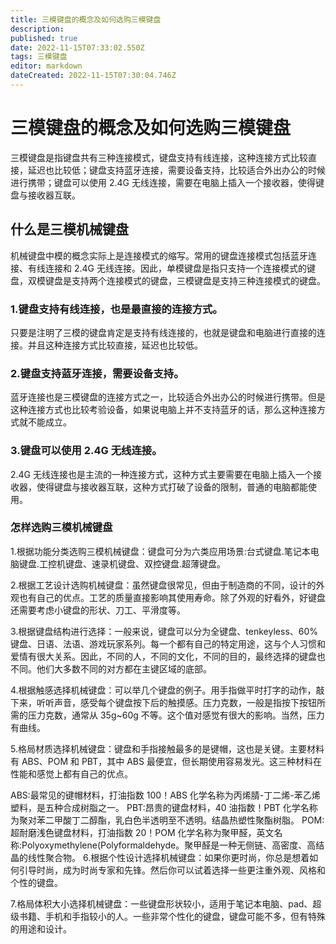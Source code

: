 ```yaml
---
title: 三模键盘的概念及如何选购三模键盘
description: 
published: true
date: 2022-11-15T07:33:02.550Z
tags: 三模键盘
editor: markdown
dateCreated: 2022-11-15T07:30:04.746Z
---
```


# 三模键盘的概念及如何选购三模键盘
三模键盘是指键盘共有三种连接模式，键盘支持有线连接，这种连接方式比较直接，延迟也比较低；键盘支持蓝牙连接，需要设备支持，比较适合外出办公的时候进行携带；键盘可以使用 2.4G 无线连接，需要在电脑上插入一个接收器，使得键盘与接收器互联。

## 什么是三模机械键盘
机械键盘中模的概念实际上是连接模式的缩写。常用的键盘连接模式包括蓝牙连接、有线连接和 2.4G 无线连接。因此，单模键盘是指只支持一个连接模式的键盘，双模键盘是支持两个连接模式的键盘，三模键盘是支持三种连接模式的键盘。

### 1.键盘支持有线连接，也是最直接的连接方式。

只要是注明了三模的键盘肯定是支持有线连接的，也就是键盘和电脑进行直接的连接。并且这种连接方式比较直接，延迟也比较低。

### 2.键盘支持蓝牙连接，需要设备支持。

蓝牙连接也是三模键盘的连接方式之一，比较适合外出办公的时候进行携带。但是这种连接方式也比较考验设备，如果说电脑上并不支持蓝牙的话，那么这种连接方式就不能成立。

### 3.键盘可以使用 2.4G 无线连接。

2.4G 无线连接也是主流的一种连接方式，这种方式主要需要在电脑上插入一个接收器，使得键盘与接收器互联，这种方式打破了设备的限制，普通的电脑都能使用。

### 怎样选购三模机械键盘
1.根据功能分类选购三模机械键盘：键盘可分为六类应用场景:台式键盘.笔记本电脑键盘.工控机键盘、速录机键盘、双控键盘.超薄键盘。

2.根据工艺设计选购机械键盘：虽然键盘很常见，但由于制造商的不同，设计的外观也有自己的优点。工艺的质量直接影响其使用寿命。除了外观的好看外，好键盘还需要考虑小键盘的形状、刀工、平滑度等。

3.根据键盘结构进行选择：一般来说，键盘可以分为全键盘、tenkeyless、60%键盘、日语、法语、游戏玩家系列。每一个都有自己的特定用途，这与个人习惯和爱情有很大关系。因此，不同的人，不同的文化，不同的目的，最终选择的键盘也不同。他们大多数不同的对方都在主键区域的底部。

4.根据触感选择机械键盘：可以举几个键盘的例子。用手指做平时打字的动作，敲下来，听听声音，感受每个键盘按下后的触摸感。压力克数，一般是指按下按钮所需的压力克数，通常从 35g~60g 不等。这个值对感觉有很大的影响。当然，压力有曲线。

5.格局材质选择机械键盘：键盘和手指接触最多的是键帽，这也是关键。主要材料有 ABS、POM 和 PBT，其中 ABS 最便宜，但长期使用容易发光。这三种材料在性能和感觉上都有自己的优点。

ABS:最常见的键帽材料，打油指数 100！ABS 化学名称为丙烯腈-丁二烯-苯乙烯塑料，是五种合成树脂之一。
PBT:昂贵的键盘材料，40 油指数！PBT 化学名称为聚对苯二甲酸丁二醇酯，乳白色半透明至不透明。结晶热塑性聚酯树脂。
POM:超耐磨浅色键盘材料，打油指数 20！POM 化学名称为聚甲醛，英文名称:Polyoxymethylene(Polyformaldehyde。聚甲醛是一种无侧链、高密度、高结晶的线性聚合物。
6.根据个性设计选择机械键盘：如果你更时尚，你总是想着如何引导时尚，成为时尚专家和先锋。然后你可以试着选择一些更注重外观、风格和个性的键盘。

7.格局体积大小选择机械键盘：一些键盘形状较小，适用于笔记本电脑、pad、超级书籍、手机和手指较小的人。一些非常个性化的键盘，键盘可能不多，但有特殊的用途和设计。

